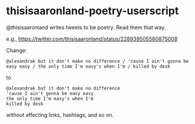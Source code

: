 thisisaaronland-poetry-userscript
=================================

@thisisaaronland writes tweets to be poetry. Read them that way.

e.g., https://twitter.com/thisisaaronland/status/228939505560875008

Change:

    @alexandrak but it don't make no difference / 'cause I ain't gonna be easy easy / the only time I'm easy's when I'm / killed by desk

to

    @alexandrak but it don't make no difference
    'cause I ain't gonna be easy easy
    the only time I'm easy's when I'm
    killed by desk

without affecting links, hashtags, and so on.
